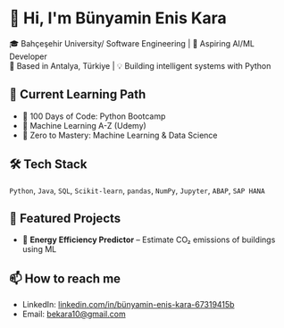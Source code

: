 # 👋 Hi, I'm Bünyamin Enis Kara

🎓 Bahçeşehir University/ Software Engineering | 🚀 Aspiring AI/ML Developer  
📍 Based in Antalya, Türkiye | 💡 Building intelligent systems with Python  

## 🚀 Current Learning Path
- 🧠 100 Days of Code: Python Bootcamp
- 🤖 Machine Learning A-Z (Udemy)
- 🧪 Zero to Mastery: Machine Learning & Data Science

## 🛠️ Tech Stack
`Python`, `Java`, `SQL`, `Scikit-learn`, `pandas`, `NumPy`, `Jupyter`, `ABAP`, `SAP HANA`

## 📂 Featured Projects
- 🔋 **Energy Efficiency Predictor** – Estimate CO₂ emissions of buildings using ML

## 📫 How to reach me
- LinkedIn: [linkedin.com/in/bünyamin-enis-kara-67319415b](https://www.linkedin.com/in/b%C3%BCnyamin-enis-kara-67319415b)
- Email: bekara10@gmail.com

